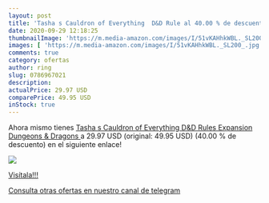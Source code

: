 ```yaml
---
layout: post
title: 'Tasha s Cauldron of Everything  D&D Rule al 40.00 % de descuento'
date: 2020-09-29 12:18:25
thumbnailImage: 'https://m.media-amazon.com/images/I/51vKAHhkWBL._SL200_.jpg'
images: [ 'https://m.media-amazon.com/images/I/51vKAHhkWBL._SL200_.jpg' ]
comments: true
category: ofertas
author: ring
slug: 0786967021
description:
actualPrice: 29.97 USD
comparePrice: 49.95 USD
inStock: true
---
```


Ahora mismo tienes [Tasha s Cauldron of Everything  D&D Rules Expansion   Dungeons & Dragons ](https://www.amazon.com/dp/0786967021/?tag=redken08-20) a 29.97 USD (original: 49.95 USD) (40.00 %  de descuento) en el siguiente enlace!

[![](https://m.media-amazon.com/images/I/51vKAHhkWBL._SL200_.jpg)](https://www.amazon.com/dp/0786967021/?tag=redken08-20)

[Visítala!!!](https://www.amazon.com/dp/0786967021/?tag=redken08-20)

[Consulta otras ofertas en nuestro canal de telegram](https://t.me/s/ofertas25)
